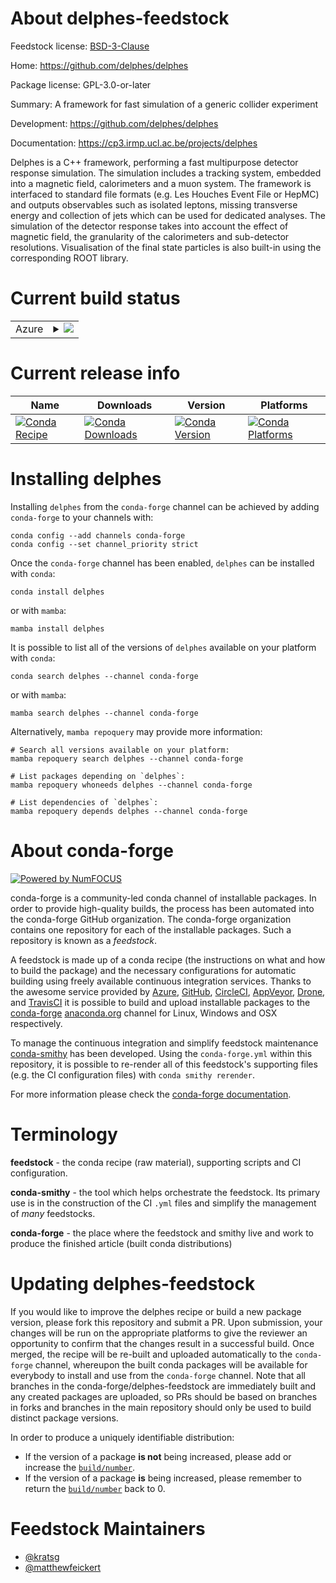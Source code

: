 About delphes-feedstock
=======================

Feedstock license: [BSD-3-Clause](https://github.com/conda-forge/delphes-feedstock/blob/main/LICENSE.txt)

Home: https://github.com/delphes/delphes

Package license: GPL-3.0-or-later

Summary: A framework for fast simulation of a generic collider experiment

Development: https://github.com/delphes/delphes

Documentation: https://cp3.irmp.ucl.ac.be/projects/delphes

Delphes is a C++ framework, performing a fast multipurpose detector
response simulation. The simulation includes a tracking system, embedded
into a magnetic field, calorimeters and a muon system. The framework is
interfaced to standard file formats (e.g. Les Houches Event File or HepMC)
and outputs observables such as isolated leptons, missing transverse energy
and collection of jets which can be used for dedicated analyses.
The simulation of the detector response takes into account the effect of
magnetic field, the granularity of the calorimeters and sub-detector resolutions.
Visualisation of the final state particles is also built-in using the
corresponding ROOT library.


Current build status
====================


<table>
    
  <tr>
    <td>Azure</td>
    <td>
      <details>
        <summary>
          <a href="https://dev.azure.com/conda-forge/feedstock-builds/_build/latest?definitionId=23821&branchName=main">
            <img src="https://dev.azure.com/conda-forge/feedstock-builds/_apis/build/status/delphes-feedstock?branchName=main">
          </a>
        </summary>
        <table>
          <thead><tr><th>Variant</th><th>Status</th></tr></thead>
          <tbody><tr>
              <td>linux_64_root_base6.30.4</td>
              <td>
                <a href="https://dev.azure.com/conda-forge/feedstock-builds/_build/latest?definitionId=23821&branchName=main">
                  <img src="https://dev.azure.com/conda-forge/feedstock-builds/_apis/build/status/delphes-feedstock?branchName=main&jobName=linux&configuration=linux%20linux_64_root_base6.30.4" alt="variant">
                </a>
              </td>
            </tr><tr>
              <td>linux_64_root_base6.32.0</td>
              <td>
                <a href="https://dev.azure.com/conda-forge/feedstock-builds/_build/latest?definitionId=23821&branchName=main">
                  <img src="https://dev.azure.com/conda-forge/feedstock-builds/_apis/build/status/delphes-feedstock?branchName=main&jobName=linux&configuration=linux%20linux_64_root_base6.32.0" alt="variant">
                </a>
              </td>
            </tr><tr>
              <td>osx_64_root_base6.30.4</td>
              <td>
                <a href="https://dev.azure.com/conda-forge/feedstock-builds/_build/latest?definitionId=23821&branchName=main">
                  <img src="https://dev.azure.com/conda-forge/feedstock-builds/_apis/build/status/delphes-feedstock?branchName=main&jobName=osx&configuration=osx%20osx_64_root_base6.30.4" alt="variant">
                </a>
              </td>
            </tr><tr>
              <td>osx_64_root_base6.32.0</td>
              <td>
                <a href="https://dev.azure.com/conda-forge/feedstock-builds/_build/latest?definitionId=23821&branchName=main">
                  <img src="https://dev.azure.com/conda-forge/feedstock-builds/_apis/build/status/delphes-feedstock?branchName=main&jobName=osx&configuration=osx%20osx_64_root_base6.32.0" alt="variant">
                </a>
              </td>
            </tr>
          </tbody>
        </table>
      </details>
    </td>
  </tr>
</table>

Current release info
====================

| Name | Downloads | Version | Platforms |
| --- | --- | --- | --- |
| [![Conda Recipe](https://img.shields.io/badge/recipe-delphes-green.svg)](https://anaconda.org/conda-forge/delphes) | [![Conda Downloads](https://img.shields.io/conda/dn/conda-forge/delphes.svg)](https://anaconda.org/conda-forge/delphes) | [![Conda Version](https://img.shields.io/conda/vn/conda-forge/delphes.svg)](https://anaconda.org/conda-forge/delphes) | [![Conda Platforms](https://img.shields.io/conda/pn/conda-forge/delphes.svg)](https://anaconda.org/conda-forge/delphes) |

Installing delphes
==================

Installing `delphes` from the `conda-forge` channel can be achieved by adding `conda-forge` to your channels with:

```
conda config --add channels conda-forge
conda config --set channel_priority strict
```

Once the `conda-forge` channel has been enabled, `delphes` can be installed with `conda`:

```
conda install delphes
```

or with `mamba`:

```
mamba install delphes
```

It is possible to list all of the versions of `delphes` available on your platform with `conda`:

```
conda search delphes --channel conda-forge
```

or with `mamba`:

```
mamba search delphes --channel conda-forge
```

Alternatively, `mamba repoquery` may provide more information:

```
# Search all versions available on your platform:
mamba repoquery search delphes --channel conda-forge

# List packages depending on `delphes`:
mamba repoquery whoneeds delphes --channel conda-forge

# List dependencies of `delphes`:
mamba repoquery depends delphes --channel conda-forge
```


About conda-forge
=================

[![Powered by
NumFOCUS](https://img.shields.io/badge/powered%20by-NumFOCUS-orange.svg?style=flat&colorA=E1523D&colorB=007D8A)](https://numfocus.org)

conda-forge is a community-led conda channel of installable packages.
In order to provide high-quality builds, the process has been automated into the
conda-forge GitHub organization. The conda-forge organization contains one repository
for each of the installable packages. Such a repository is known as a *feedstock*.

A feedstock is made up of a conda recipe (the instructions on what and how to build
the package) and the necessary configurations for automatic building using freely
available continuous integration services. Thanks to the awesome service provided by
[Azure](https://azure.microsoft.com/en-us/services/devops/), [GitHub](https://github.com/),
[CircleCI](https://circleci.com/), [AppVeyor](https://www.appveyor.com/),
[Drone](https://cloud.drone.io/welcome), and [TravisCI](https://travis-ci.com/)
it is possible to build and upload installable packages to the
[conda-forge](https://anaconda.org/conda-forge) [anaconda.org](https://anaconda.org/)
channel for Linux, Windows and OSX respectively.

To manage the continuous integration and simplify feedstock maintenance
[conda-smithy](https://github.com/conda-forge/conda-smithy) has been developed.
Using the ``conda-forge.yml`` within this repository, it is possible to re-render all of
this feedstock's supporting files (e.g. the CI configuration files) with ``conda smithy rerender``.

For more information please check the [conda-forge documentation](https://conda-forge.org/docs/).

Terminology
===========

**feedstock** - the conda recipe (raw material), supporting scripts and CI configuration.

**conda-smithy** - the tool which helps orchestrate the feedstock.
                   Its primary use is in the construction of the CI ``.yml`` files
                   and simplify the management of *many* feedstocks.

**conda-forge** - the place where the feedstock and smithy live and work to
                  produce the finished article (built conda distributions)


Updating delphes-feedstock
==========================

If you would like to improve the delphes recipe or build a new
package version, please fork this repository and submit a PR. Upon submission,
your changes will be run on the appropriate platforms to give the reviewer an
opportunity to confirm that the changes result in a successful build. Once
merged, the recipe will be re-built and uploaded automatically to the
`conda-forge` channel, whereupon the built conda packages will be available for
everybody to install and use from the `conda-forge` channel.
Note that all branches in the conda-forge/delphes-feedstock are
immediately built and any created packages are uploaded, so PRs should be based
on branches in forks and branches in the main repository should only be used to
build distinct package versions.

In order to produce a uniquely identifiable distribution:
 * If the version of a package **is not** being increased, please add or increase
   the [``build/number``](https://docs.conda.io/projects/conda-build/en/latest/resources/define-metadata.html#build-number-and-string).
 * If the version of a package **is** being increased, please remember to return
   the [``build/number``](https://docs.conda.io/projects/conda-build/en/latest/resources/define-metadata.html#build-number-and-string)
   back to 0.

Feedstock Maintainers
=====================

* [@kratsg](https://github.com/kratsg/)
* [@matthewfeickert](https://github.com/matthewfeickert/)

